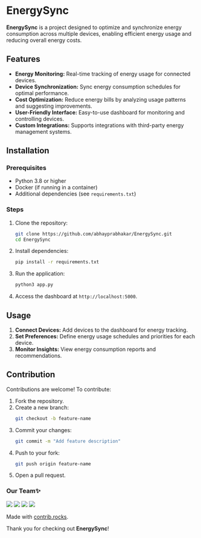 # EnergySync  
**EnergySync** is a project designed to optimize and synchronize energy consumption across multiple devices, enabling efficient energy usage and reducing overall energy costs.  

## Features  
- **Energy Monitoring:** Real-time tracking of energy usage for connected devices.  
- **Device Synchronization:** Sync energy consumption schedules for optimal performance.  
- **Cost Optimization:** Reduce energy bills by analyzing usage patterns and suggesting improvements.  
- **User-Friendly Interface:** Easy-to-use dashboard for monitoring and controlling devices.  
- **Custom Integrations:** Supports integrations with third-party energy management systems.  

## Installation  

### Prerequisites  
- Python 3.8 or higher  
- Docker (if running in a container)  
- Additional dependencies (see `requirements.txt`)  

### Steps  
1. Clone the repository:  
   ```bash  
   git clone https://github.com/abhayprabhakar/EnergySync.git  
   cd EnergySync  
   ```  

2. Install dependencies:  
   ```bash  
   pip install -r requirements.txt  
   ```  

3. Run the application:  
   ```bash  
   python3 app.py  
   ```  

4. Access the dashboard at `http://localhost:5000`.  

## Usage  
1. **Connect Devices:** Add devices to the dashboard for energy tracking.  
2. **Set Preferences:** Define energy usage schedules and priorities for each device.  
3. **Monitor Insights:** View energy consumption reports and recommendations.  

## Contribution  
Contributions are welcome! To contribute:  
1. Fork the repository.  
2. Create a new branch:  
   ```bash  
   git checkout -b feature-name  
   ```  
3. Commit your changes:  
   ```bash  
   git commit -m "Add feature description"  
   ```  
4. Push to your fork:  
   ```bash  
   git push origin feature-name  
   ```  
5. Open a pull request.  

### Our Team✨
<a href="https://github.com/abhayprabhakar" style="text-decoration: none"><img src="https://contrib.rocks/image?repo=abhayprabhakar/abhayprabhakar"/></a>
<a href="https://github.com/devady" style="text-decoration: none"><img src="https://contrib.rocks/image?repo=devady/devady"/></a>
<a href="https://github.com/toxicskulll" style="text-decoration: none"><img src="https://contrib.rocks/image?repo=toxicskulll/pmgdemo"/></a>
<a href="https://github.com/knighthyper" style="text-decoration: none"><img src="https://contrib.rocks/image?repo=knighthyper/clone"/></a>

Made with [contrib.rocks](https://contrib.rocks).

Thank you for checking out **EnergySync**!  
